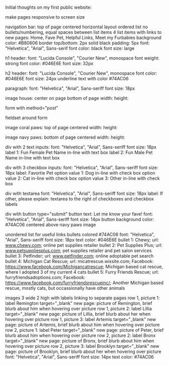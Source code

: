 Initial thoughts on my first public website:

make pages responsive to screen size

navigation bar:
top of page
centered
horizontal layout
ordered list no bullets/numbering, equal spaces between list items
4 list items with links to new pages: Home, Fave Pet, Helpful Links, Meet my Furbabies
background color: #B80606
border top/bottom: 2px solid black
padding: 5px
font: "Helvetica", "Arial", Sans-serif
font color: black
font size: large

h1 header:
font: "Lucida Console", "Courier New", monospace
font weight: strong
font color: #046E6E
font size: 32px

h2 header:
font: "Lucida Console", "Courier New", monospace
font color: #046E6E
font size: 24px
underline text with color #74AC06

paragraph:
font: "Helvetica", "Arial", Sans-seriff
font size: 18px

image house:
center on page
bottom of page
width:
height:

form with method="post"

fieldset around form

image coral paws:
top of page
centered
width:
height:

image navy paws:
bottom of page
centered
width:
height:

div with 2 text inputs:
font: "Helvetica", "Arial", Sans-seriff
font size: 18px
label 1: Fun Female Pet Name
in-line with text box
label 2: Fun Male Pet Name
in-line with text box

div with 3 checkbox inputs:
font: "Helvetica", "Arial", Sans-seriff
font size: 18px
label: Favortie Pet
option value 1: Dog
in-line with check box
option value 2: Cat
in-line with check box
option value 3: Other
in-line with check box

div with textarea
font: "Helvetica", "Arial", Sans-seriff
font size: 18px
label: If other, please explain:
textarea to the right of checkboxes and checkbox labels

div with button type="submit"
button text: Let me know your fave!
font: "Helvetica", "Arial", Sans-seriff
font size: 14px
button background color: #74AC06
centered
above navy paws image

unordered list for useful links
bullets colored #74AC06
font: "Helvetica", "Arial", Sans-seriff
font size: 18px
text color: #046E6E
bullet 1: Chewy; url: www.chewy.com; online pet supplies retailer
bullet 2: Pet Supplies Plus; url: www.petsuppliesplus.com; pet supplies retailer and pet salon services
bullet 3: Petfinder; url: www.petfinder.com; online adoptable pet search
bullet 4: Michigan Cat Rescue; url: micatrescue.wixsite.com; Facebook: https://www.facebook.com/Michigancatrescue; Michigan based cat rescue, where I adopted 3 of my current 4 cats
bullet 5: Furry Friends Rescue; url: furryfriendsadoptions.com; Facebook: https://www.facebook.com/furryfriendsrescueinc/; Another Michigan based rescue, mostly cats, but occassionally have other animals

images 3 wide 2 high with labels linking to separate pages
row 1, picture 1: label Remington
target="_blank"
new page: picture of Remington, brief blurb about him when hovering over picture
row 1, picture 2: label Lillia
target="_blank"
new page: picture of Lillia, brief blurb about her when hovering over picture
row 1, picture 3: label Artemis
target="_blank"
new page: picture of Artemis, brief blurb about him when hovering over picture
row 2, picture 1: label Peter
target="_blank"
new page: picture of Peter, brief blurb about him when hovering over picture
row 2, picture 2: label Bronx
target="_blank"
new page: picture of Bronx, brief blurb about him when hovering over picture
row 2, picture 3: label Brooklyn
target="_blank"
new page: picture of Brooklyn, brief blurb about her when hovering over picture
font: "Helvetica", "Arial", Sans-seriff
font size: 14px
text color: #74AC06
